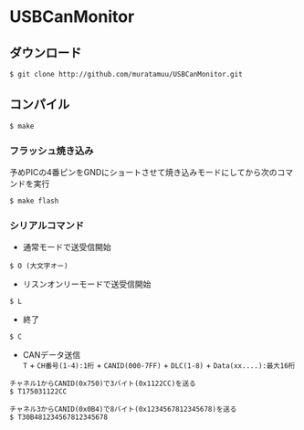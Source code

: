 # USBCanMonitor

## ダウンロード

```
$ git clone http://github.com/muratamuu/USBCanMonitor.git
```

## コンパイル

```
$ make
```

### フラッシュ焼き込み

予めPICの4番ピンをGNDにショートさせて焼き込みモードにしてから次のコマンドを実行

```
$ make flash
```

### シリアルコマンド

- 通常モードで送受信開始
```
$ O (大文字オー)
```

- リスンオンリーモードで送受信開始
```
$ L
```

- 終了
```
$ C
```

- CANデータ送信  
`T` + `CH番号(1-4):1桁` + `CANID(000-7FF)` + `DLC(1-8)` + `Data(xx....):最大16桁`  

```
チャネル1からCANID(0x750)で3バイト(0x1122CC)を送る
$ T175031122CC
```

```
チャネル3からCANID(0x0B4)で8バイト(0x1234567812345678)を送る
$ T30B481234567812345678
```
